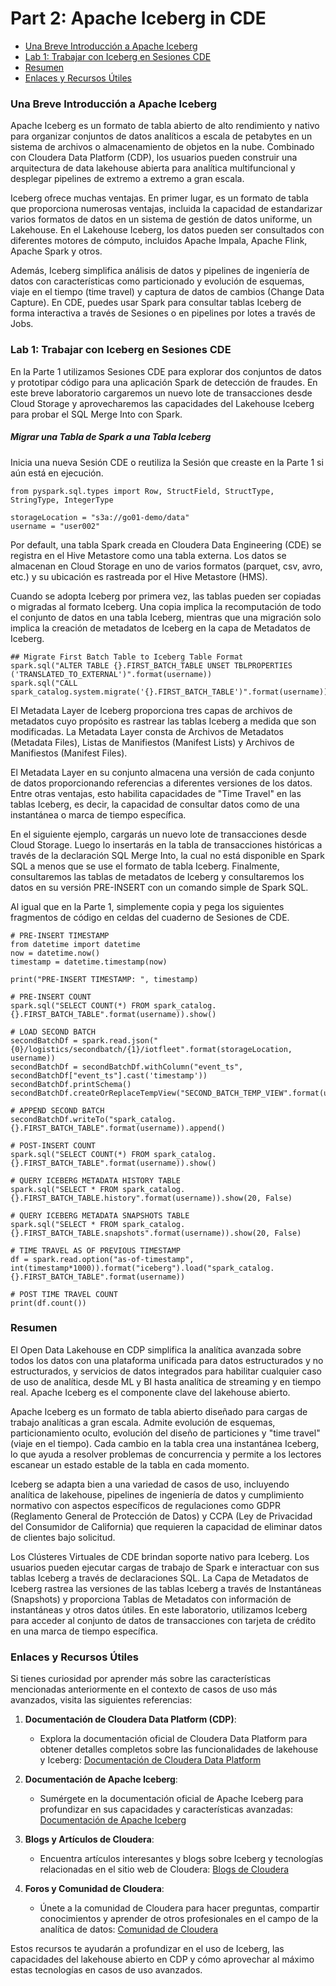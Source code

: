 # Part 2: Apache Iceberg in CDE

* [Una Breve Introducción a Apache Iceberg](https://github.com/pdefusco/CDE_Banking_HOL_MKT/blob/main/step_by_step_guides/english/part_02_iceberg.md#a-brief-introduction-to-apache-iceberg)
* [Lab 1: Trabajar con Iceberg en Sesiones CDE](https://github.com/pdefusco/CDE_Banking_HOL_MKT/blob/main/step_by_step_guides/english/part_02_iceberg.md#lab-1-working-with-iceberg-in-cde-sessions)
* [Resumen](https://github.com/pdefusco/CDE_Banking_HOL_MKT/blob/main/step_by_step_guides/english/part_02_iceberg.md#summary)
* [Enlaces y Recursos Útiles](https://github.com/pdefusco/CDE_Banking_HOL_MKT/blob/main/step_by_step_guides/english/part_02_iceberg.md#useful-links-and-resources)

### Una Breve Introducción a Apache Iceberg

Apache Iceberg es un formato de tabla abierto de alto rendimiento y nativo para organizar conjuntos de datos analíticos a escala de petabytes en un sistema de archivos o almacenamiento de objetos en la nube. Combinado con Cloudera Data Platform (CDP), los usuarios pueden construir una arquitectura de data lakehouse abierta para analítica multifuncional y desplegar pipelines de extremo a extremo a gran escala.

Iceberg ofrece muchas ventajas. En primer lugar, es un formato de tabla que proporciona numerosas ventajas, incluida la capacidad de estandarizar varios formatos de datos en un sistema de gestión de datos uniforme, un Lakehouse. En el Lakehouse Iceberg, los datos pueden ser consultados con diferentes motores de cómputo, incluidos Apache Impala, Apache Flink, Apache Spark y otros.

Además, Iceberg simplifica análisis de datos y pipelines de ingeniería de datos con características como particionado y evolución de esquemas, viaje en el tiempo (time travel) y captura de datos de cambios (Change Data Capture). En CDE, puedes usar Spark para consultar tablas Iceberg de forma interactiva a través de Sesiones o en pipelines por lotes a través de Jobs.

### Lab 1: Trabajar con Iceberg en Sesiones CDE

En la Parte 1 utilizamos Sesiones CDE para explorar dos conjuntos de datos y prototipar código para una aplicación Spark de detección de fraudes. En este breve laboratorio cargaremos un nuevo lote de transacciones desde Cloud Storage y aprovecharemos las capacidades del Lakehouse Iceberg para probar el SQL Merge Into con Spark.

##### Migrar una Tabla de Spark a una Tabla Iceberg

Inicia una nueva Sesión CDE o reutiliza la Sesión que creaste en la Parte 1 si aún está en ejecución.

```
from pyspark.sql.types import Row, StructField, StructType, StringType, IntegerType

storageLocation = "s3a://go01-demo/data"
username = "user002"
```

Por default, una tabla Spark creada en Cloudera Data Engineering (CDE) se registra en el Hive Metastore como una tabla externa. Los datos se almacenan en Cloud Storage en uno de varios formatos (parquet, csv, avro, etc.) y su ubicación es rastreada por el Hive Metastore (HMS).

Cuando se adopta Iceberg por primera vez, las tablas pueden ser copiadas o migradas al formato Iceberg. Una copia implica la recomputación de todo el conjunto de datos en una tabla Iceberg, mientras que una migración solo implica la creación de metadatos de Iceberg en la capa de Metadatos de Iceberg.

```
## Migrate First Batch Table to Iceberg Table Format
spark.sql("ALTER TABLE {}.FIRST_BATCH_TABLE UNSET TBLPROPERTIES ('TRANSLATED_TO_EXTERNAL')".format(username))
spark.sql("CALL spark_catalog.system.migrate('{}.FIRST_BATCH_TABLE')".format(username))
```

El Metadata Layer de Iceberg proporciona tres capas de archivos de metadatos cuyo propósito es rastrear las tablas Iceberg a medida que son modificadas. La Metadata Layer consta de Archivos de Metadatos (Metadata Files), Listas de Manifiestos (Manifest Lists) y Archivos de Manifiestos (Manifest Files).

El Metadata Layer en su conjunto almacena una versión de cada conjunto de datos proporcionando referencias a diferentes versiones de los datos. Entre otras ventajas, esto habilita capacidades de "Time Travel" en las tablas Iceberg, es decir, la capacidad de consultar datos como de una instantánea o marca de tiempo específica.

En el siguiente ejemplo, cargarás un nuevo lote de transacciones desde Cloud Storage. Luego lo insertarás en la tabla de transacciones históricas a través de la declaración SQL Merge Into, la cual no está disponible en Spark SQL a menos que se use el formato de tabla Iceberg. Finalmente, consultaremos las tablas de metadatos de Iceberg y consultaremos los datos en su versión PRE-INSERT con un comando simple de Spark SQL.

Al igual que en la Parte 1, simplemente copia y pega los siguientes fragmentos de código en celdas del cuaderno de Sesiones de CDE.

```
# PRE-INSERT TIMESTAMP
from datetime import datetime
now = datetime.now()
timestamp = datetime.timestamp(now)

print("PRE-INSERT TIMESTAMP: ", timestamp)
```

```
# PRE-INSERT COUNT
spark.sql("SELECT COUNT(*) FROM spark_catalog.{}.FIRST_BATCH_TABLE".format(username)).show()
```
```
# LOAD SECOND BATCH
secondBatchDf = spark.read.json("{0}/logistics/secondbatch/{1}/iotfleet".format(storageLocation, username))
secondBatchDf = secondBatchDf.withColumn("event_ts", secondBatchDf["event_ts"].cast('timestamp'))
secondBatchDf.printSchema()
secondBatchDf.createOrReplaceTempView("SECOND_BATCH_TEMP_VIEW".format(username))
```

```
# APPEND SECOND BATCH
secondBatchDf.writeTo("spark_catalog.{}.FIRST_BATCH_TABLE".format(username)).append()
```

```
# POST-INSERT COUNT
spark.sql("SELECT COUNT(*) FROM spark_catalog.{}.FIRST_BATCH_TABLE".format(username)).show()
```

```
# QUERY ICEBERG METADATA HISTORY TABLE
spark.sql("SELECT * FROM spark_catalog.{}.FIRST_BATCH_TABLE.history".format(username)).show(20, False)
```

```
# QUERY ICEBERG METADATA SNAPSHOTS TABLE
spark.sql("SELECT * FROM spark_catalog.{}.FIRST_BATCH_TABLE.snapshots".format(username)).show(20, False)
```

```
# TIME TRAVEL AS OF PREVIOUS TIMESTAMP
df = spark.read.option("as-of-timestamp", int(timestamp*1000)).format("iceberg").load("spark_catalog.{}.FIRST_BATCH_TABLE".format(username))

# POST TIME TRAVEL COUNT
print(df.count())
```

### Resumen

El Open Data Lakehouse en CDP simplifica la analítica avanzada sobre todos los datos con una plataforma unificada para datos estructurados y no estructurados, y servicios de datos integrados para habilitar cualquier caso de uso de analítica, desde ML y BI hasta analítica de streaming y en tiempo real. Apache Iceberg es el componente clave del lakehouse abierto.

Apache Iceberg es un formato de tabla abierto diseñado para cargas de trabajo analíticas a gran escala. Admite evolución de esquemas, particionamiento oculto, evolución del diseño de particiones y "time travel" (viaje en el tiempo). Cada cambio en la tabla crea una instantánea Iceberg, lo que ayuda a resolver problemas de concurrencia y permite a los lectores escanear un estado estable de la tabla en cada momento.

Iceberg se adapta bien a una variedad de casos de uso, incluyendo analítica de lakehouse, pipelines de ingeniería de datos y cumplimiento normativo con aspectos específicos de regulaciones como GDPR (Reglamento General de Protección de Datos) y CCPA (Ley de Privacidad del Consumidor de California) que requieren la capacidad de eliminar datos de clientes bajo solicitud.

Los Clústeres Virtuales de CDE brindan soporte nativo para Iceberg. Los usuarios pueden ejecutar cargas de trabajo de Spark e interactuar con sus tablas Iceberg a través de declaraciones SQL. La Capa de Metadatos de Iceberg rastrea las versiones de las tablas Iceberg a través de Instantáneas (Snapshots) y proporciona Tablas de Metadatos con información de instantáneas y otros datos útiles. En este laboratorio, utilizamos Iceberg para acceder al conjunto de datos de transacciones con tarjeta de crédito en una marca de tiempo específica.

### Enlaces y Recursos Útiles

Si tienes curiosidad por aprender más sobre las características mencionadas anteriormente en el contexto de casos de uso más avanzados, visita las siguientes referencias:

1. **Documentación de Cloudera Data Platform (CDP)**:
   - Explora la documentación oficial de Cloudera Data Platform para obtener detalles completos sobre las funcionalidades de lakehouse y Iceberg: [Documentación de Cloudera Data Platform](https://docs.cloudera.com/cdp/latest/index.html)

2. **Documentación de Apache Iceberg**:
   - Sumérgete en la documentación oficial de Apache Iceberg para profundizar en sus capacidades y características avanzadas: [Documentación de Apache Iceberg](https://iceberg.apache.org/documentation/)

3. **Blogs y Artículos de Cloudera**:
   - Encuentra artículos interesantes y blogs sobre Iceberg y tecnologías relacionadas en el sitio web de Cloudera: [Blogs de Cloudera](https://blog.cloudera.com/)

4. **Foros y Comunidad de Cloudera**:
   - Únete a la comunidad de Cloudera para hacer preguntas, compartir conocimientos y aprender de otros profesionales en el campo de la analítica de datos: [Comunidad de Cloudera](https://community.cloudera.com/)

Estos recursos te ayudarán a profundizar en el uso de Iceberg, las capacidades del lakehouse abierto en CDP y cómo aprovechar al máximo estas tecnologías en casos de uso avanzados.
